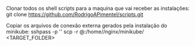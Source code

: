 Clonar todos os shell scripts para a maquina que vai receber as instalações: git clone https://github.com/RodrigoAPimentel/scripts.git

Copiar os arquivos de conexão externa gerados pela instalação do minikube: sshpass -p '<PASSWORD>' scp -r <USER>@<IP>:/home/<USER>/nginx/minikube/ <TARGET_FOLDER>
